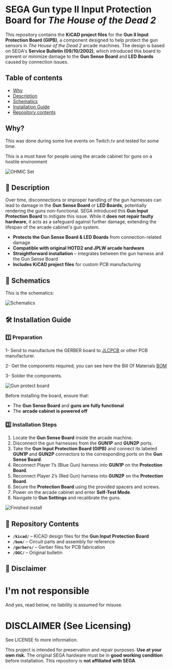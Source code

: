# SEGA Gun type II Input Protection Board for *The House of the Dead 2* 

This repository contains the **KiCAD project files** for the **Gun II Input Protection Board (GIPB)**, a component designed to help protect the gun sensors in *The House of the Dead 2* arcade machines. The design is based on SEGA's **Service Bulletin (09/10/2002)**, which introduced this board to prevent or minimize damage to the **Gun Sense Board** and **LED Boards** caused by connection issues.

## Table of contents

- [Why](#why)
- [Description](#-description)
- [Schematics](#-schematics)
- [Installation Guide](#-installation-guide-)
- [Repository contents](#-repository-contents-)

## Why?

This was done during some live events on Twitch.tv and tested for some time.

This is a must have for people using the arcade cabinet for guns on a hostile environment

![OHMIC Set](assets/ohmic_type2_set.jpg)

## 📜 Description

Over time, disconnections or improper handling of the gun harnesses can lead to damage in the **Gun Sense Board** or **LED Boards**, potentially rendering the guns non-functional. SEGA introduced this **Gun Input Protection Board** to mitigate this issue. While it **does not repair faulty hardware**, it acts as a safeguard against further damage, extending the lifespan of the arcade cabinet's gun system.  

- **Protects the Gun Sense Board & LED Boards** from connection-related damage  
- **Compatible with original HOTD2 and JPLW arcade hardware**  
- **Straightforward installation** – integrates between the gun harness and the Gun Sense Board  
- **Includes KiCAD project files** for custom PCB manufacturing  


## 📝 Schematics

This is the schematics:

![Schematics](assets/schematics.jpg)


## 🛠️ Installation Guide  

### 1️⃣ Preparation  

1- Send to manufacture the GERBER board to [JLCPCB](https://jlcpcb.com/) or other PCB manufacturer.

2- Get the components required, you can see here the Bill Of Materials [BOM](bom/ibom.html)

3- Solder the components.

![Gun protect board](assets/finished.jpg)

Before installing the board, ensure that:  
- The **Gun Sense Board** and **guns are fully functional**  
- The **arcade cabinet is powered off**  

### 2️⃣ Installation Steps  
1. Locate the **Gun Sense Board** inside the arcade machine.  
2. Disconnect the gun harnesses from the **GUN1P** and **GUN2P** ports.  
3. Take the **Gun Input Protection Board (GIPB)** and connect its labeled **GUN1P** and **GUN2P** connectors to the corresponding ports on the **Gun Sense Board**.  
4. Reconnect Player 1’s (Blue Gun) harness into **GUN1P** on the **Protection Board**.  
5. Reconnect Player 2’s (Red Gun) harness into **GUN2P** on the **Protection Board**.  
6. Secure the **Protection Board** using the provided spacers and screws.  
7. Power on the arcade cabinet and enter **Self-Test Mode**.  
8. Navigate to **Gun Settings** and recalibrate the guns.  

![Finished install](assets/install_done.jpg)


## 📝 Repository Contents  

- **`/kicad/`** – KiCAD design files for the **Gun Input Protection Board**  
- **`/bom/`** – Circuit parts and assembly for reference  
- **`/gerbers/`** – Gerber files for PCB fabrication  
- **`/DOC/`** – Original bulletin


## 📢 Disclaimer  

I'm not responsible
===================
And yes, read below, no liability is assumed for misuse.

DISCLAIMER (See Licensing)
==========================
See LICENSE fo more information. 

This project is intended for preservation and repair purposes. **Use at your own risk.** The original SEGA hardware must be in **good working condition** before installation. This repository is **not affiliated with SEGA**.
